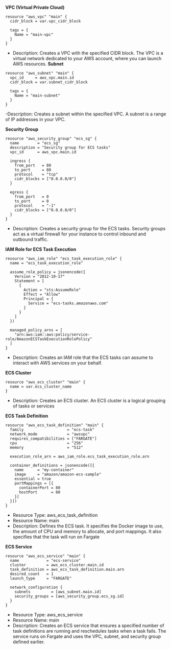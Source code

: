
**VPC (Virtual Private Cloud)**
```
resource "aws_vpc" "main" {
  cidr_block = var.vpc_cidr_block

  tags = {
    Name = "main-vpc"
  }
}

```
- Description: Creates a VPC with the specified CIDR block. The VPC is a virtual network dedicated to your AWS account, where you can launch AWS resources.
**Subnet**
```
resource "aws_subnet" "main" {
  vpc_id     = aws_vpc.main.id
  cidr_block = var.subnet_cidr_block

  tags = {
    Name = "main-subnet"
  }
}

```
-Description: Creates a subnet within the specified VPC. A subnet is a range of IP addresses in your VPC.

**Security Group**
```
resource "aws_security_group" "ecs_sg" {
  name        = "ecs_sg"
  description = "Security group for ECS tasks"
  vpc_id      = aws_vpc.main.id

  ingress {
    from_port   = 80
    to_port     = 80
    protocol    = "tcp"
    cidr_blocks = ["0.0.0.0/0"]
  }

  egress {
    from_port   = 0
    to_port     = 0
    protocol    = "-1"
    cidr_blocks = ["0.0.0.0/0"]
  }
}

```
- Description: Creates a security group for the ECS tasks. Security groups act as a virtual firewall for your instance to control inbound and outbound traffic.
  
**IAM Role for ECS Task Execution**
```
resource "aws_iam_role" "ecs_task_execution_role" {
  name = "ecs_task_execution_role"

  assume_role_policy = jsonencode({
    Version = "2012-10-17"
    Statement = [
      {
        Action = "sts:AssumeRole"
        Effect = "Allow"
        Principal = {
          Service = "ecs-tasks.amazonaws.com"
        }
      }
    ]
  })

  managed_policy_arns = [
    "arn:aws:iam::aws:policy/service-role/AmazonECSTaskExecutionRolePolicy"
  ]
}
```
- Description: Creates an IAM role that the ECS tasks can assume to interact with AWS services on your behalf.
  
**ECS Cluster**
```
resource "aws_ecs_cluster" "main" {
  name = var.ecs_cluster_name
}
```
- Description: Creates an ECS cluster. An ECS cluster is a logical grouping of tasks or services

**ECS Task Definition**
```
resource "aws_ecs_task_definition" "main" {
  family                   = "ecs-task"
  network_mode             = "awsvpc"
  requires_compatibilities = ["FARGATE"]
  cpu                      = "256"
  memory                   = "512"

  execution_role_arn = aws_iam_role.ecs_task_execution_role.arn

  container_definitions = jsonencode([{
    name      = "my-container"
    image     = "amazon/amazon-ecs-sample"
    essential = true
    portMappings = [{
      containerPort = 80
      hostPort      = 80
    }]
  }])
}
```
- Resource Type: aws_ecs_task_definition
- Resource Name: main
- Description: Defines the ECS task. It specifies the Docker image to use, the amount of CPU and memory to allocate, and port mappings. It also specifies that the task will run on Fargate

**ECS Service**
```
resource "aws_ecs_service" "main" {
  name            = "ecs-service"
  cluster         = aws_ecs_cluster.main.id
  task_definition = aws_ecs_task_definition.main.arn
  desired_count   = 1
  launch_type     = "FARGATE"

  network_configuration {
    subnets         = [aws_subnet.main.id]
    security_groups = [aws_security_group.ecs_sg.id]
  }
}
```
- Resource Type: aws_ecs_service
- Resource Name: main
- Description: Creates an ECS service that ensures a specified number of task definitions are running and reschedules tasks when a task fails. The service runs on Fargate and uses the VPC, subnet, and security group defined earlier.
